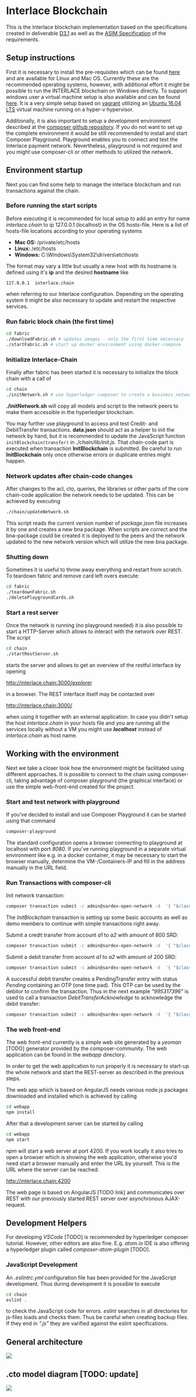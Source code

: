 # Interlace Blockchain

This is the Interlace blockchain implementation based on the specifications created in deliverable [D3.1](https://github.com/pdini/Interlace_D3.1) as well as the [ASIM Specification](https://github.com/InterlaceProject/ASIMSpec) of the requirements.

## Setup instructions

First it is necessary to install the pre-requisites which can be found [here](https://hyperledger.github.io/composer/latest/installing/installing-prereqs.html) and are available for Linux and Mac OS. Currently these are the recommended operating systems, however, with additional effort it might be possible to run the INTERLACE blockchain on Windows directly.
To support windows user a virtual machine setup is also available and can be found [here](https://github.com/hirsche/hyperledger). It is a very simple setup based on [vagrant](https://www.vagrantup.com/) utilizing an [Ubuntu 16.04 LTS](http://old-releases.ubuntu.com/releases/16.04.4/) virtual machine running on a hyper-v hypervisor.

Additionally, it is also important to setup a development environment described at the [composer github repository](https://hyperledger.github.io/composer/latest/installing/development-tools.html). If you do not want to set up the complete environment it would be still recommended to install and start Composer Playground. Playground enables you to connect and test the Interlace payment network. Nevertheless, playground is not required and you might use composer-cli or other methods to utilized the network.

## Environment startup

Next you can find some help to manage the interlace blockchain and run transactions against the chain.

### Before running the start scripts

Before executing it is recommended for local setup to add an entry for name *interlace.chain* to ip 127.0.0.1 (localhost) in the OS hosts-file. Here is a list of hosts-file locations according to your operating systems

* **Mac OS:** /private/etc/hosts
* **Linux:** /etc/hosts
* **Windows:** C:\\Windows\\System32\\drivers\\etc\\hosts

The format may vary a little but usually a new host with its hostname is defined using it's **ip** and the desired **hostname** like

```
127.0.0.1  interlace.chain
```

when referring to our Interlace configuration. Depending on the operating system it might be also necessary to update and restart the respective services.

### Run fabric block chain (the first time)

```bash
cd fabric
./downloadFabric.sh # updates images - only the first time necessary
./startFabric.sh # start up docker environment using docker-compose
```

### Initialize Interlace-Chain

Finally after fabric has been started it is necessary to initialize the block chain with a call of

```bash
cd chain
./initNetwork.sh # use hyperledger composer to create a business network and deploy it
```

**./initNetwork.sh** will copy all models and script to the network peers to make them accessible in the hyperledger blockchain.

You may further use playground to access and test Credit- and DebitTransfer transactions. **data.json** should act as a helper to init the network by hand, but it is recommended to update  the JavaScript function `initBlockchain(transfer)` in *./chain/lib/init.js*. That chain-code part is executed when transaction **InitBlockchain** is submitted.
Be careful to run **InitBlockchain** only once otherwise errors or duplicate entries might happen.

### Network updates after chain-code changes

After changes to the acl, cto, queries, the libraries or other parts of the core chain-code application the network needs to be updated. This can be achieved by executing

```bash
./chain/updateNetwork.sh
```

This script reads the current version number of *package.json* file increases it by one and creates a new bna package. When scripts are correct and the bna-package could be created it is deployed to the peers and the network updated to the new network version which will utilize the new bna package.

### Shutting down

Sometimes it is useful to throw away everything and restart from scratch. To teardown fabric and remove card left overs execute:

```bash
cd fabric
./teardownFabric.sh
./deletePlaygroundCards.sh
```

### Start a rest server

Once the network is running (no playground needed) it is also possible to start a HTTP-Server which allows to interact with the network over REST. The script

```bash
cd chain
./startRestServer.sh
```

starts the server and allows to get an overview of the restful interface by opening

http://interlace.chain:3000/explorer

in a browser. The REST interface itself may be contacted over

http://interlace.chain:3000/

when using it together with an external application. In case you didn't setup the host *interlace.chain* in your hosts file and you are running all the services locally without a VM you might use ***localhost*** instead of *interlace.chain* as host name.

## Working with the environment

Next we take a closer look how the environment might be facilitated using different approaches. It is possible to connect to the chain using composer-cli, taking advantage of composer playground (the graphical interface) or use the simple web-front-end created for the project.

### Start and test network with playground

If you've decided to install and use Composer Playground it can be started using that command

```bash
composer-playground
```

The standard configuration opens a browser connecting to playground at localhost with port *8080*. If you've running playground in a separate virtual environment like e.g. in a docker container, it may be necessary to start the browser manually, determine the VM-/Containers-IP and fill in the address manually in the URL field.

### Run Transactions with composer-cli

Init network transaction:

```bash
composer transaction submit -c admin@sardex-open-network -d  '{ "$class": "net.sardex.interlace.InitBlockchain" }'
```
The *InitBlockchain* transaction is setting up some basic accounts as well as demo members to continue with simple transactions right away.

Submit a credit transfer from account *a1* to *a2* with amount of 800 SRD:

```bash
composer transaction submit -c admin@sardex-open-network -d  '{ "$class": "net.sardex.interlace.CreditTransfer", "amount": 800, "senderAccount": "resource:net.sardex.interlace.CCAccount#a1", "recipientAccount": "resource:net.sardex.interlace.CCAccount#a2" }'
```

Submit a debit transfer from account *a1* to *a2* with amount of 200 SRD:

```bash
composer transaction submit -c admin@sardex-open-network -d  '{ "$class": "net.sardex.interlace.DebitTransfer", "amount": 200, "senderAccount": "resource:net.sardex.interlace.CCAccount#a1", "recipientAccount": "resource:net.sardex.interlace.CCAccount#a2" }'
```

A successful debit transfer creates a PendingTransfer entry with status *Pending* containing an OTP (one time pad). This OTP can be used by the debitor to confirm the transaction. Thus in the next example *"995317396"* is used to call a transaction *DebitTransferAcknowledge* to acknowledge the debit transfer:

```bash
composer transaction submit -c admin@sardex-open-network -d  '{ "$class": "net.sardex.interlace.DebitTransferAcknowledge", "transfer": "resource:net.sardex.interlace.PendingTransfer#995317396" }'
```

### The web front-end

The web front-end currently is a simple web site generated by a *yeoman* [TODO] generator provided by the composer-community. The web application can be found in the *webapp* directory.

In order to get the web application to run properly it is necessary to start-up the whole network and start the REST-server as described in the previous steps.

The web app which is based on AngularJS needs various node.js packages downloaded and installed which is achieved by calling

```bash
cd webapp
npm install
```

After that a development server can be started by calling

```bash
cd webapp
npm start
```

*npm* will start a web server at port 4200. If you work locally it also tries to open a browser which is showing the web application, otherwise you'd need start a browser manually and enter the URL by yourself. This is the URL where the server can be reached:

http://interlace.chain:4200

The web page is based on AngularJS [TODO link] and communicates over REST with our previously started REST server over asynchronous AJAX-request.

## Development Helpers

For developing *VSCode* [TODO] is recommended by hyperledger composer tutorial. However, other editors are also fine. E.g. *atom.io* IDE is also offering a hyperledger plugin called *composer-atom-plugin* [TODO].

### JavaScript Development

An *.eslintrc.yml* configuration file has been provided for the JavaScript development. Thus during development it is possible to execute

```bash
cd chain
eslint .
```

to check the JavaScript code for errors. *eslint* searches in all directories for js-files loads and checks them. Thus be careful when creating backup files. If they end in *".js"* they are varified against the eslint specifications.

## General architecture

![](https://raw.githubusercontent.com/InterlaceProject/InterlaceBlockchain/master/figs/Architecture.jpg)


## .cto model diagram [TODO: update]

![](https://raw.githubusercontent.com/InterlaceProject/InterlaceBlockchain/master/figs/DCN_V9.jpg)
